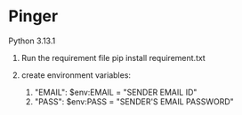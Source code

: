 # Pinger
Python 3.13.1

1. Run the requirement file 
pip install requirement.txt

2. create environment variables: 
    1. "EMAIL": 
        $env:EMAIL = "SENDER EMAIL ID"
    2. "PASS":
        $env:PASS = "SENDER'S EMAIL PASSWORD"

